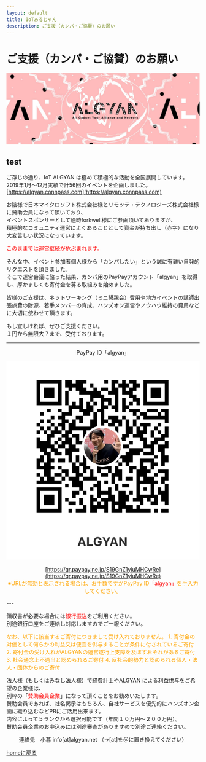 ```yaml
---
layout: default
title: IoTあるじゃん
description: ご支援（カンパ・ご協賛）のお願い
---
```


# ご支援（カンパ・ご協賛）のお願い

![algyan](/img/algyan.jpg)

## test

ご存じの通り、IoT ALGYAN は極めて積極的な活動を全国展開しています。  
2019年1月〜12月実績で計56回のイベントを企画しました。  
[https://algyan.connpass.com](https://algyan.connpass.com)  

お陰様で日本マイクロソフト株式会社様とリモッテ・テクノロジーズ株式会社様に賛助会員になって頂いており、  
イベントスポンサーとして適時forkwell様にご参画頂いておりますが、  
積極的なコミュニティ運営によくあることとして資金が持ち出し（赤字）になり大変苦しい状況になっています。

<font color="red">
このままでは運営継続が危ぶまれます。
</font>

そんな中、イベント参加者個人様から「カンパしたい」という誠に有難い自発的リクエストを頂きました。  
そこで運営会議に諮った結果、カンパ用のPayPayアカウント「algyan」を取得し、厚かましくも寄付金を募る取組みを始めました。  

皆様のご支援は、ネットワーキング（ミニ懇親会）費用や地方イベントの講師出張旅費の財源、若手メンバーの育成、ハンズオン運営やノウハウ維持の費用などに大切に使わせて頂きます。  

もし宜しければ、ぜひご支援ください。  
１円から無限大？まで、受付ております。  

---
<div style="text-align: center;">
PayPay ID「algyan」  

[![paypay](/img/paypay.jpg)](https://qr.paypay.ne.jp/S19GnZ1yiuMHCwRe)  

[https://qr.paypay.ne.jp/S19GnZ1yiuMHCwRe](https://qr.paypay.ne.jp/S19GnZ1yiuMHCwRe)  
<font color="orange">※URLが無効と表示される場合は、お手数ですがPayPay ID</font><font color="red">「algyan」</font><font color="orange">を手入力してください。</font>
</div>
---

領収書が必要な場合には<font color="red">銀行振込</font>をご利用ください。  
別途銀行口座をご連絡し対応しますのでご一報ください。

<font color="orange">
なお、以下に該当するご寄付につきまして受け入れておりません。  
1. 寄付金の対価として何らかの利益又は便宜を供与することが条件に付されているご寄付
2. 寄付金の受け入れがALGYANの運営遂行上支障を及ぼすおそれがあるご寄付
3. 社会通念上不適当と認められるご寄付
4. 反社会的勢力と認められる個人・法人・団体からのご寄付
</font>

法人様（もしくはみなし法人様）で経費計上やALGYAN による利益供与をご希望の企業様は、  
別枠の「<font color="red">賛助会員企業</font>」になって頂くことをお勧めいたします。  
賛助会員であれば、社名掲示はもちろん、自社サービスを優先的にハンズオン企画に織り込むなどPRにご活用出来ます。  
内容によって５ランクから選択可能です（年間１０万円〜２００万円）。  
賛助会員企業のお申込みには別途審査がありますので別途ご連絡ください。

<div style="text-align: center;">
連絡先　小暮	info[at]algyan.net （→[at]を＠に置き換えてください）
</div>

[homeに戻る](index)
